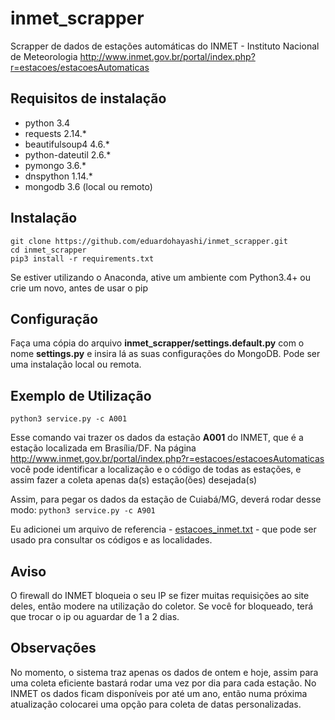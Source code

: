 # inmet_scrapper

Scrapper de dados de estações automáticas do INMET - Instituto Nacional de Meteorologia
http://www.inmet.gov.br/portal/index.php?r=estacoes/estacoesAutomaticas

## Requisitos de instalação
- python 3.4
- requests 2.14.*
- beautifulsoup4 4.6.*
- python-dateutil 2.6.*
- pymongo 3.6.*
- dnspython 1.14.*
- mongodb 3.6 (local ou remoto)

## Instalação 

```
git clone https://github.com/eduardohayashi/inmet_scrapper.git
cd inmet_scrapper
pip3 install -r requirements.txt
```
Se estiver utilizando o Anaconda, ative um ambiente com Python3.4+ ou crie um novo, antes de usar o pip


## Configuração
Faça uma cópia do arquivo **inmet_scrapper/settings.default.py** com o nome **settings.py** e insira lá as suas configurações do MongoDB. Pode ser uma instalação local ou remota.


## Exemplo de Utilização 
```python3 service.py -c A001```

Esse comando vai trazer os dados da estação **A001** do INMET, que é a estação localizada em Brasília/DF.
Na página http://www.inmet.gov.br/portal/index.php?r=estacoes/estacoesAutomaticas você pode identificar a localização e o código de todas as estações, e assim fazer a coleta apenas da(s) estação(ões) desejada(s)

Assim, para pegar os dados da estação de Cuiabá/MG, deverá rodar desse modo:
```python3 service.py -c A901```

Eu adicionei um arquivo de referencia - [estacoes_inmet.txt](https://github.com/eduardohayashi/inmet_scrapper/blob/master/estacoes_inmet.txt) - que pode ser usado pra consultar os códigos e as localidades.

## Aviso
O firewall do INMET bloqueia o seu IP se fizer muitas requisições ao site deles, então modere na utilização do coletor. Se você for bloqueado, terá que trocar o ip ou aguardar de 1 a 2 dias.

## Observações
No momento, o sistema traz apenas os dados de ontem e hoje, assim para uma coleta eficiente bastará rodar uma vez por dia para cada estação.
No INMET os dados ficam disponíveis por até um ano, então numa próxima atualização colocarei uma opção para coleta de datas personalizadas.

